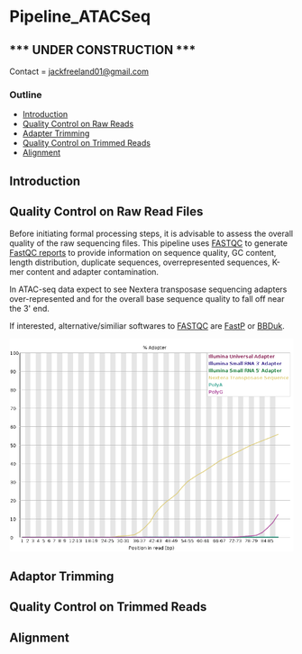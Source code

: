 # Pipeline_ATACSeq

## *** UNDER CONSTRUCTION ***

Contact = jackfreeland01@gmail.com 

### Outline 

- [Introduction](#introduction)
- [Quality Control on Raw Reads](#quality-control-on-raw-read-files)
- [Adapter Trimming](#adapter-trimming)
- [Quality Control on Trimmed Reads](#quality-control-on-trimmed-reads)
- [Alignment](#alignment)

## Introduction

## Quality Control on Raw Read Files
Before initiating formal processing steps, it is advisable to assess the overall quality of the raw sequencing files. This pipeline uses [FASTQC](#https://www.bioinformatics.babraham.ac.uk/projects/fastqc/) to generate [FastQC reports](https://dnacore.missouri.edu/PDF/FastQC_Manual.pdf) to provide information on sequence quality, GC content, length distribution, duplicate sequences, overrepresented sequences, K-mer content and adapter contamination. 

In ATAC-seq data expect to see Nextera transposase sequencing adapters over-represented and for the overall base sequence quality to fall off near the 3' end.

If interested, alternative/similiar softwares to [FASTQC](#https://www.bioinformatics.babraham.ac.uk/projects/fastqc/) are [FastP](#) or [BBDuk](https://sourceforge.net/projects/bbmap/).


<img src="https://github.com/jfreeland01/Pipeline_ATACSeq/blob/main/Figures/FASTQC_Adapter.png" alt="Figure 1: FASTQC Adapter Sequence" width="600"/>





## Adaptor Trimming
## Quality Control on Trimmed Reads
## Alignment



